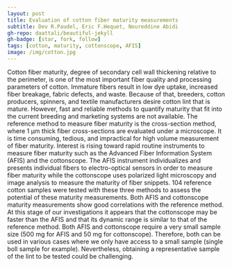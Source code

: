 ```yaml
---
layout: post
title: Evaluation of cotton fiber maturity measurements
subtitle: Dev R.Paudel, Eric F.Hequet, Noureddine Abidi
gh-repo: daattali/beautiful-jekyll
gh-badge: [star, fork, follow]
tags: [cotton, maturity, cottonscope, AFIS]
image: /img/cotton.jpg
---
```

Cotton fiber maturity, degree of secondary cell wall thickening relative to the perimeter, is one of the most important fiber quality and processing parameters of cotton. Immature fibers result in low dye uptake, increased fiber breakage, fabric defects, and waste. Because of that, breeders, cotton producers, spinners, and textile manufacturers desire cotton lint that is mature. However, fast and reliable methods to quantify maturity that fit into the current breeding and marketing systems are not available. The reference method to measure fiber maturity is the cross-section method, where 1 μm thick fiber cross-sections are evaluated under a microscope. It is time consuming, tedious, and impractical for high volume measurement of fiber maturity. Interest is rising toward rapid routine instruments to measure fiber maturity such as the Advanced Fiber Information System (AFIS) and the cottonscope. The AFIS instrument individualizes and presents individual fibers to electro-optical sensors in order to measure fiber maturity while the cottonscope uses polarized light microscopy and image analysis to measure the maturity of fiber snippets. 104 reference cotton samples were tested with these three methods to assess the potential of these maturity measurements. Both AFIS and cottonscope maturity measurements show good correlations with the reference method. At this stage of our investigations it appears that the cottonscope may be faster than the AFIS and that its dynamic range is similar to that of the reference method. Both AFIS and cottonscope require a very small sample size (500 mg for AFIS and 50 mg for cottonscope). Therefore, both can be used in various cases where we only have access to a small sample (single boll sample for example). Nevertheless, obtaining a representative sample of the lint to be tested could be challenging.
